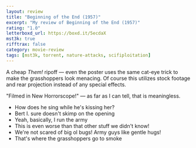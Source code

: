 ```yaml
---
layout: review
title: "Beginning of the End (1957)"
excerpt: "My review of Beginning of the End (1957)"
rating: "1.0"
letterboxd_url: https://boxd.it/5ecdaX
mst3k: true
rifftrax: false
category: movie-review
tags: [mst3k, torrent, nature-attacks, scifiploitation]
---
```


A cheap <i>Them!</i> ripoff — even the poster uses the same cat-eye trick to make the grasshoppers look menacing. Of course this utilizes stock footage and rear projection instead of any special effects.

"Filmed in New Horrorscope!" — as far as I can tell, that is meaningless.

- How does he sing while he's kissing her?
- Bert I. sure doesn't skimp on the opening
- Yeah, basically, I run the army
- This is even worse than that other stuff we didn't know!
- We're not scared of big ol bugs! Army guys like gentle hugs!
- That's where the grasshoppers go to smoke
